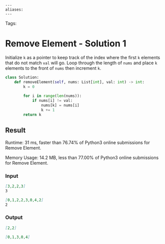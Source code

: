 ```
---
aliases:
---
```

Tags:

# Remove Element - Solution 1
Initialize `k` as a pointer to keep track of the index where the first `k` elements that do not match `val` will go. Loop through the length of `nums` and place `k` elements to the front of `nums` then increment `k`.

```python
class Solution:
    def removeElement(self, nums: List[int], val: int) -> int:
        k = 0
        
        for i in range(len(nums)):
            if nums[i] != val:
                nums[k] = nums[i]
                k += 1
        return k
```

## Result
Runtime: 31 ms, faster than 76.74% of Python3 online submissions for Remove Element.

Memory Usage: 14.2 MB, less than 77.00% of Python3 online submissions for Remove Element.

### Input
```md
[3,2,2,3]  
3  

[0,1,2,2,3,0,4,2]  
2
```

### Output
```md
[2,2]  

[0,1,3,0,4]
```